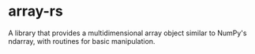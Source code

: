 array-rs
========

A library that provides a multidimensional array object similar to NumPy's ndarray, with routines for basic manipulation.
